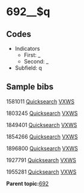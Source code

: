 # 692\_\_$q

## Codes

-   Indicators
    -   First: \_
    -   Second: \_
-   Subfield: q

## Sample bibs

1581011 [Quicksearch](https://search.library.yale.edu/catalog/1581011) [VXWS](http://prodorbis.library.yale.edu:7014/vxws/GetHoldingsService?bibId=1581011)

1803245 [Quicksearch](https://search.library.yale.edu/catalog/1803245) [VXWS](http://prodorbis.library.yale.edu:7014/vxws/GetHoldingsService?bibId=1803245)

1849401 [Quicksearch](https://search.library.yale.edu/catalog/1849401) [VXWS](http://prodorbis.library.yale.edu:7014/vxws/GetHoldingsService?bibId=1849401)

1854266 [Quicksearch](https://search.library.yale.edu/catalog/1854266) [VXWS](http://prodorbis.library.yale.edu:7014/vxws/GetHoldingsService?bibId=1854266)

1896800 [Quicksearch](https://search.library.yale.edu/catalog/1896800) [VXWS](http://prodorbis.library.yale.edu:7014/vxws/GetHoldingsService?bibId=1896800)

1927791 [Quicksearch](https://search.library.yale.edu/catalog/1927791) [VXWS](http://prodorbis.library.yale.edu:7014/vxws/GetHoldingsService?bibId=1927791)

1955281 [Quicksearch](https://search.library.yale.edu/catalog/1955281) [VXWS](http://prodorbis.library.yale.edu:7014/vxws/GetHoldingsService?bibId=1955281)

**Parent topic:**[692](../../tags/692/692.md)

